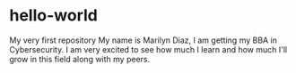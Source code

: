 # hello-world
My very first repository
My name is Marilyn Diaz, I am getting my BBA in Cybersecurity. I am very excited to see how much I learn and how much I'll grow in this field along with my peers.  
